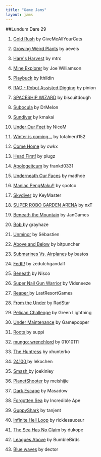 ```yaml
---
title: "Game Jams"
layout: jams
---
```


##Lundum Dare 29

1. [Gold Rush](http://www.ludumdare.com/compo/ludum-dare-29/?action=preview&amp;uid=32239) by GiveMeAllYourCats

2. [Growing Weird Plants](http://www.ludumdare.com/compo/ludum-dare-29/?action=preview&amp;uid=8854) by aeveis

3. [Hare's Harvest](http://www.ludumdare.com/compo/ludum-dare-29/?action=preview&amp;uid=12174) by mtrc

4. [Mine Explorer](http://www.ludumdare.com/compo/ludum-dare-29/?action=preview&amp;uid=28182) by Joe Williamson

5. [Playbuck](http://www.ludumdare.com/compo/ludum-dare-29/?action=preview&amp;uid=15664)&nbsp;by Ithildin

6. [RAD - Robot Assisted Digging](http://www.ludumdare.com/compo/ludum-dare-29/?action=preview&amp;uid=19121) by pinion

7. [SPACESHIP WIZARD](http://www.ludumdare.com/compo/ludum-dare-29/?action=preview&amp;uid=4177) by biscuitdough

8. [Subocula](http://www.ludumdare.com/compo/ludum-dare-29/?action=preview&amp;uid=36229) by DrMelon

9. [Sundiver](http://www.ludumdare.com/compo/ludum-dare-29/?action=preview&amp;uid=28426) by kmakai

10. [Under Our Feet](http://www.ludumdare.com/compo/ludum-dare-29/?action=preview&amp;uid=32562) by NicoM

11. [Winter is coming...](http://www.ludumdare.com/compo/ludum-dare-29/?action=preview&amp;uid=34877) by totalnerd152

12. [Come Home](http://www.ludumdare.com/compo/ludum-dare-29/?action=preview&amp;uid=26001) by cwkx

13. [Head First!](http://www.ludumdare.com/compo/ludum-dare-29/?action=preview&amp;uid=27096) by plugz

14. [Apologeitcum](http://www.ludumdare.com/compo/ludum-dare-29/?action=preview&amp;uid=34202) by frankd0331

15. [Underneath Our Faces](http://www.ludumdare.com/compo/ludum-dare-29/?action=preview&amp;uid=35189) by madhoe

16. [Maniac PengMaku!!](http://www.ludumdare.com/compo/ludum-dare-29/?action=preview&amp;uid=35477) by spotco

17. [Skydiver](http://www.ludumdare.com/compo/ludum-dare-29/?action=preview&amp;uid=30626) by KeyMaster

18. [SUPER ROBO GARDEN ARENA](http://www.ludumdare.com/compo/ludum-dare-29/?action=preview&amp;uid=25909) by nxT

19. [Beneath the Mountain](http://www.ludumdare.com/compo/ludum-dare-29/?action=preview&amp;uid=21764) by JanGames

20. [Bob ](http://www.ludumdare.com/compo/ludum-dare-29/?action=preview&amp;uid=23957) by grayhaze

21. [Unminor](http://www.ludumdare.com/compo/ludum-dare-29/?action=preview&amp;uid=484) by Sébastien

22. [Above and Below](http://www.ludumdare.com/compo/ludum-dare-29/?action=preview&amp;uid=22020) by bitpuncher

23. [Submarines Vs. Airplanes](http://www.ludumdare.com/compo/ludum-dare-29/?action=preview&amp;uid=31973) by bastos

24. [FedIt!](http://www.ludumdare.com/compo/ludum-dare-29/?action=preview&amp;uid=18216) by&nbsp;zedutchgandalf

25. [Beneath](http://www.ludumdare.com/compo/ludum-dare-29/?action=preview&amp;uid=8002) by Nisco

26. [Super Nail Gun Warrior](http://www.ludumdare.com/compo/ludum-dare-29/?action=preview&amp;uid=30177) by Vidsneeze

27. [Reaper ](http://www.ludumdare.com/compo/ludum-dare-29/?action=preview&amp;uid=5040) by LastResortGames

28. [From the Under](http://www.ludumdare.com/compo/ludum-dare-29/?action=preview&amp;uid=28466) by RadStar

29. [Pelican Challenge](http://www.ludumdare.com/compo/ludum-dare-29/?action=preview&amp;uid=33727) by Green Lightning

30. [Under Maintenance](http://www.ludumdare.com/compo/ludum-dare-29/?action=preview&amp;uid=21252) by Gamepopper

31. [Roots ](http://www.ludumdare.com/compo/ludum-dare-29/?action=preview&amp;uid=29243) by suppi

32. [mungo: wrenchlord](http://www.ludumdare.com/compo/ludum-dare-29/?action=preview&amp;uid=11474) by 01010111

33. [The Huntress](http://www.ludumdare.com/compo/ludum-dare-29/?action=preview&amp;uid=1960) by xhunterko

34. [24100 ](http://www.ludumdare.com/compo/ludum-dare-29/?action=preview&amp;uid=12928) by lekochen

35. [Smash ](http://www.ludumdare.com/compo/ludum-dare-29/?action=preview&amp;uid=3012) by joekinley

36. [PlanetShooter](http://www.ludumdare.com/compo/ludum-dare-29/?action=preview&amp;uid=30894) by meishijie

37. [Dark Escape](http://www.ludumdare.com/compo/ludum-dare-29/?action=preview&amp;uid=22572) by Masadow

38. [Forgotten Sea](http://www.ludumdare.com/compo/ludum-dare-29/?action=preview&amp;uid=12165) by Incredible Ape

39. [GuppyShark](http://www.ludumdare.com/compo/ludum-dare-29/?action=preview&amp;uid=36394) by tanjent

40. [Infinite Hell Loop](http://www.ludumdare.com/compo/ludum-dare-29/?action=preview&amp;uid=31016) by ricklesauceur

41. [The Sea Has No Claim](http://www.ludumdare.com/compo/ludum-dare-29/?action=preview&amp;uid=11080) by dukope

42. [Leagues Above](http://www.ludumdare.com/compo/ludum-dare-29/?action=preview&amp;uid=16667) by BumbleBirds

43. [Blue waves](http://www.ludumdare.com/compo/ludum-dare-29/?action=preview&amp;uid=9598) by dector